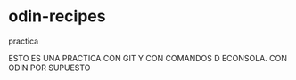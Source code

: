 # odin-recipes
practica


ESTO ES UNA PRACTICA CON GIT Y CON COMANDOS D ECONSOLA. CON ODIN POR SUPUESTO
